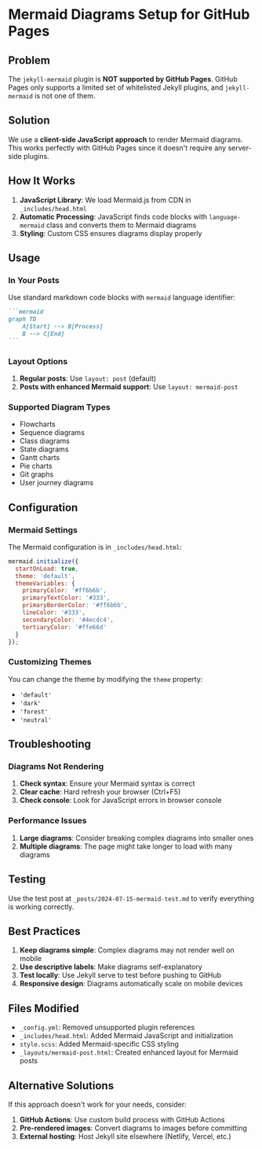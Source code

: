 # Mermaid Diagrams Setup for GitHub Pages

## Problem

The `jekyll-mermaid` plugin is **NOT supported by GitHub Pages**. GitHub Pages only supports a limited set of whitelisted Jekyll plugins, and `jekyll-mermaid` is not one of them.

## Solution

We use a **client-side JavaScript approach** to render Mermaid diagrams. This works perfectly with GitHub Pages since it doesn't require any server-side plugins.

## How It Works

1. **JavaScript Library**: We load Mermaid.js from CDN in `_includes/head.html`
2. **Automatic Processing**: JavaScript finds code blocks with `language-mermaid` class and converts them to Mermaid diagrams
3. **Styling**: Custom CSS ensures diagrams display properly

## Usage

### In Your Posts

Use standard markdown code blocks with `mermaid` language identifier:

````markdown
```mermaid
graph TD
    A[Start] --> B[Process]
    B --> C[End]
```
````

### Layout Options

1. **Regular posts**: Use `layout: post` (default)
2. **Posts with enhanced Mermaid support**: Use `layout: mermaid-post`

### Supported Diagram Types

- Flowcharts
- Sequence diagrams
- Class diagrams
- State diagrams
- Gantt charts
- Pie charts
- Git graphs
- User journey diagrams

## Configuration

### Mermaid Settings

The Mermaid configuration is in `_includes/head.html`:

```javascript
mermaid.initialize({
  startOnLoad: true,
  theme: 'default',
  themeVariables: {
    primaryColor: '#ff6b6b',
    primaryTextColor: '#333',
    primaryBorderColor: '#ff6b6b',
    lineColor: '#333',
    secondaryColor: '#4ecdc4',
    tertiaryColor: '#ffe66d'
  }
});
```

### Customizing Themes

You can change the theme by modifying the `theme` property:
- `'default'`
- `'dark'`
- `'forest'`
- `'neutral'`

## Troubleshooting

### Diagrams Not Rendering

1. **Check syntax**: Ensure your Mermaid syntax is correct
2. **Clear cache**: Hard refresh your browser (Ctrl+F5)
3. **Check console**: Look for JavaScript errors in browser console

### Performance Issues

1. **Large diagrams**: Consider breaking complex diagrams into smaller ones
2. **Multiple diagrams**: The page might take longer to load with many diagrams

## Testing

Use the test post at `_posts/2024-07-15-mermaid-test.md` to verify everything is working correctly.

## Best Practices

1. **Keep diagrams simple**: Complex diagrams may not render well on mobile
2. **Use descriptive labels**: Make diagrams self-explanatory
3. **Test locally**: Use Jekyll serve to test before pushing to GitHub
4. **Responsive design**: Diagrams automatically scale on mobile devices

## Files Modified

- `_config.yml`: Removed unsupported plugin references
- `_includes/head.html`: Added Mermaid JavaScript and initialization
- `style.scss`: Added Mermaid-specific CSS styling
- `_layouts/mermaid-post.html`: Created enhanced layout for Mermaid posts

## Alternative Solutions

If this approach doesn't work for your needs, consider:

1. **GitHub Actions**: Use custom build process with GitHub Actions
2. **Pre-rendered images**: Convert diagrams to images before committing
3. **External hosting**: Host Jekyll site elsewhere (Netlify, Vercel, etc.)

